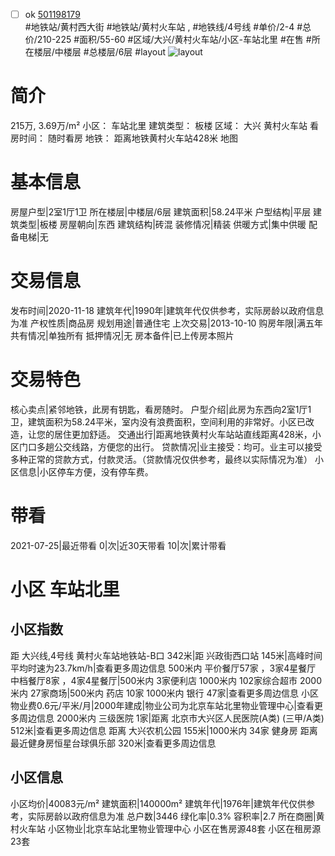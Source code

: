 - [ ] ok [501198179](https://bj.5i5j.com/ershoufang/501198179.html)  
 #地铁站/黄村西大街 #地铁站/黄村火车站 ,  #地铁线/4号线
#单价/2-4 #总价/210-225 #面积/55-60   #区域/大兴/黄村火车站/小区-车站北里 #在售 #所在楼层/中楼层 #总楼层/6层 #layout 
![layout](http://image2a.5i5j.com/bdir/layout/f62ba9ee471c487e9f7f8219674bb8c1.jpg_P5.jpg) 
# 简介 
 215万,  3.69万/m² 
小区： 车站北里
建筑类型： 板楼
区域： 大兴 黄村火车站
看房时间： 随时看房
地铁： 距离地铁黄村火车站428米 地图
# 基本信息 
 房屋户型|2室1厅1卫
所在楼层|中楼层/6层
建筑面积|58.24平米
户型结构|平层
建筑类型|板楼
房屋朝向|东西
建筑结构|砖混
装修情况|精装
供暖方式|集中供暖
配备电梯|无
# 交易信息 
 发布时间|2020-11-18
建筑年代|1990年|建筑年代仅供参考，实际房龄以政府信息为准
产权性质|商品房
规划用途|普通住宅
上次交易|2013-10-10
购房年限|满五年
共有情况|单独所有
抵押情况|无
房本备件|已上传房本照片
# 交易特色 
 核心卖点|紧邻地铁，此房有钥匙，看房随时。
户型介绍|此房为东西向2室1厅1卫，建筑面积为58.24平米，室内没有浪费面积，空间利用的非常好。小区已改造，让您的居住更加舒适。
交通出行|距离地铁黄村火车站站直线距离428米，小区门口多趟公交线路，方便您的出行。
贷款情况|业主接受：均可。业主可以接受多种正常的贷款方式，付款灵活。（贷款情况仅供参考，最终以实际情况为准）
小区信息|小区停车方便，没有停车费。
# 带看 
 2021-07-25|最近带看	 0|次|近30天带看	 10|次|累计带看
# 小区 车站北里
## 小区指数 
 距 大兴线,4号线 黄村火车站地铁站-B口 342米|距 兴政街西口站 145米|高峰时间平均时速为23.7km/h|查看更多周边信息
500米内 平价餐厅57家 ，3家4星餐厅
中档餐厅8家 ，4家4星餐厅|500米内 3家便利店
1000米内 102家综合超市
2000米内 27家商场|500米内 药店 10家
1000米内 银行 47家|查看更多周边信息
小区物业费0.6元/平米/月|2000年建成|物业公司为北京车站北里物业管理中心|查看更多周边信息
2000米内 三级医院 1家|距离 北京市大兴区人民医院(A类) (三甲/A类) 512米|查看更多周边信息
距离 大兴农机公园 155米|1000米内 34家 健身房
距离最近健身房恒星台球俱乐部 320米|查看更多周边信息
## 小区信息 
 小区均价|40083元/m²
建筑面积|140000m²
建筑年代|1976年|建筑年代仅供参考，实际房龄以政府信息为准
总户数|3446
绿化率|0.3%
容积率|2.7
所在商圈|黄村火车站
小区物业|北京车站北里物业管理中心
小区在售房源48套
小区在租房源23套
